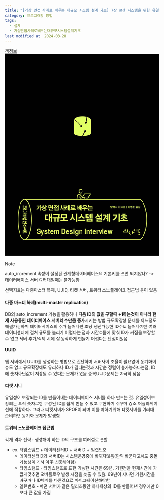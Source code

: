 ```yaml
---
title: "[가상 면접 사례로 배우는 대규모 시스템 설계 기초] 7장 분산 시스템을 위한 유일 ID 생성기 설계"
category: 프로그래밍 방법
tags:
  - 설계
  - 가상면접사례로배우는대규모시스템설계기초
last_modified_at: 2024-03-28
---
```


[책정보](https://m.yes24.com/Goods/Detail/102819435)
![images](/assets/images/대규모/IMG-20240910172136.png)

> [!NOTE]
> auto_increment 속성이 설정된 관계형데이터베이스의 기본키를 쓰면 되지않나? -> 데이터베이스 서버 여러대일때는 불가능함

선택지로는 다중마스터 복제, UUID, 티켓 서버, 트위터 스노플레이크 접근법 등이 있음
#### 다중 마스터 복제(multi-master replication)
DB의 auto_increment 기능을 활용하나 **다음 ID의 값을 구할때 +1하는것이 아니라 현재 사용중인 데이터베이스 서버의 수만큼 증가**시키는 방법
규모확장성 문제를 어느정도 해결가능하며 데이터베이스의 수가 늘어나면 초당 생산가능한 ID수도 늘어나지만 여러 데이터센터에 걸쳐 규모를 늘리기 어렵다는 점과 시간흐름에 맞춰 ID가 커짐을 보장할 수 없고 서버 추가/삭제 시에 잘 동작하게 만들기 어렵다는 단점이있음
#### UUID
웹 서버에서 UUID를 생성하는 방법으로 간단하며 서버사이 조율이 필요없어 동기화이슈도 없고 규모확장에도 유리하나 ID가 길다는것과 시간순 정렬이 불가능하다는점, ID에 숫자아닌값이 저장될 수 있다는 문제가 있음
중복UUID문제는 지극히 낮음
#### 티켓 서버
유일성이 보장되는 ID를 만들어내는 데이터베이스 서버를 하나 만드는 것.
유일성이보장되는 오직 숫자로만 구성된 ID를 쉽게 만들 수 있고 구현하기 쉬우며 중소 어플리케이션에 적합하다.
그러나 티켓서버가 SPOF이 되며 이를 피하기위해 티켓서버를 여러대 준비하면 동기화 문제가 발생함
#### 트위터 스노플레이크 접근법

각개 격파 전략 : 생성해야 하는 ID의 구조를 여러절로 분할
- ex. 타임스탬프 + 데이터센터ID + 서버ID + 일련번호
	- 데이터센터ID와 서버ID는 시스템운영중에 바뀌지않음(만약 바꾼다고해도 충돌가능성이 커서 아주 신중해야함)
	- 타임스탬프 - 타임스탬프로 표현 가능한 시간은 69년. 기원전을 현재시간에 가깝게맞추면 오버플로우 발생 시점을 늦출 수 있음. 69년이 지나면 기원시간을 바꾸거나 ID체계를 다른것으로 마이그레이션해야함
	- 일련번호 - 어떤 서버가 같은 밀리초동안 하나이상의 ID를 만들어낸 경우에만 0보다 큰 값을 가짐
